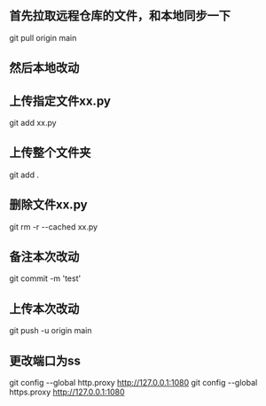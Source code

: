 
## 首先拉取远程仓库的文件，和本地同步一下
git pull origin main
## 然后本地改动
## 上传指定文件xx.py
git add xx.py
## 上传整个文件夹
git add .
## 删除文件xx.py
git rm -r --cached xx.py
## 备注本次改动
git commit -m 'test'
## 上传本次改动
git push -u origin main

## 更改端口为ss
git config --global http.proxy http://127.0.0.1:1080
git config --global https.proxy http://127.0.0.1:1080